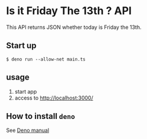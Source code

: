 # Is it Friday The 13th ? API

This API returns JSON whether today is Friday the 13th.

## Start up

```shell
$ deno run --allow-net main.ts
```

## usage

1. start app
2. access to <http://localhost:3000/>

## How to install `deno`

See [Deno manual](https://docs.deno.com/runtime/manual/getting_started/installation)
